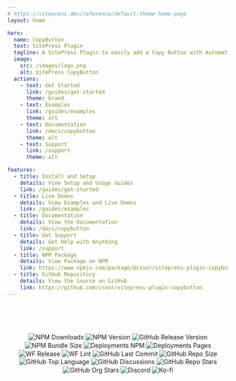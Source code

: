 ```yaml
---
# https://vitepress.dev/reference/default-theme-home-page
layout: home

hero:
  name: CopyButton
  text: VitePress Plugin
  tagline: A VitePress Plugin to easily add a Copy Button with Automatic Text Detection.
  image:
    src: /images/logo.png
    alt: VitePress CopyButton
  actions:
    - text: Get Started
      link: /guides/get-started
      theme: brand
    - text: Examples
      link: /guides/examples
      theme: alt
    - text: Documentation
      link: /docs/copybutton
      theme: alt
    - text: Support
      link: /support
      theme: alt

features:
  - title: Install and Setup
    details: View Setup and Usage Guides
    link: /guides/get-started
  - title: Live Demos
    details: View Examples and Live Demos
    link: /guides/examples
  - title: Documentation
    details: View the Documentation
    link: /docs/copybutton
  - title: Get Support
    details: Get Help with Anything
    link: /support
  - title: NPM Package
    details: View Package on NPM
    link: https://www.npmjs.com/package/@cssnr/vitepress-plugin-copybutton
  - title: GitHub Repository
    details: View the Source on GitHub
    link: https://github.com/cssnr/vitepress-plugin-copybutton
---
```


<div class="badges">

[![NPM Downloads](https://img.shields.io/npm/dw/%40cssnr%2Fvitepress-plugin-copybutton?logo=npm)](https://www.npmjs.com/package/@cssnr/vitepress-plugin-copybutton)
[![NPM Version](https://img.shields.io/npm/v/%40cssnr%2Fvitepress-plugin-copybutton?logo=npm)](https://www.npmjs.com/package/@cssnr/vitepress-plugin-copybutton)
[![GitHub Release Version](https://img.shields.io/github/v/release/cssnr/vitepress-plugin-copybutton?logo=github)](https://github.com/cssnr/vitepress-plugin-copybutton/releases)
[![NPM Bundle Size](https://img.shields.io/bundlephobia/min/%40cssnr%2Fvitepress-plugin-copybutton?logo=npm)](https://bundlephobia.com/package/@cssnr/vitepress-plugin-copybutton)
[![Deployments NPM](https://img.shields.io/github/deployments/cssnr/vitepress-plugin-copybutton/npm?logo=github&label=release)](https://github.com/cssnr/vitepress-plugin-copybutton/deployments/npm)
[![Deployments Pages](https://img.shields.io/github/deployments/cssnr/vitepress-plugin-copybutton/docs?logo=github&label=docs)](https://github.com/cssnr/vitepress-plugin-copybutton/deployments/docs)
[![WF Release](https://img.shields.io/github/actions/workflow/status/cssnr/vitepress-plugin-copybutton/release.yaml?logo=cachet&label=release)](https://github.com/cssnr/vitepress-plugin-copybutton/actions/workflows/release.yaml)
[![WF Lint](https://img.shields.io/github/actions/workflow/status/cssnr/vitepress-plugin-copybutton/lint.yaml?logo=cachet&label=lint)](https://github.com/cssnr/vitepress-plugin-copybutton/actions/workflows/lint.yaml)
[![GitHub Last Commit](https://img.shields.io/github/last-commit/cssnr/vitepress-plugin-copybutton?logo=github)](https://github.com/cssnr/vitepress-plugin-copybutton)
[![GitHub Repo Size](https://img.shields.io/github/repo-size/cssnr/vitepress-plugin-copybutton?logo=bookstack&logoColor=white&label=repo%20size)](https://github.com/cssnr/vitepress-plugin-copybutton?tab=readme-ov-file#readme)
[![GitHub Top Language](https://img.shields.io/github/languages/top/cssnr/vitepress-plugin-copybutton?logo=htmx&logoColor=white)](https://github.com/cssnr/vitepress-plugin-copybutton/blob/master/src/CopyButton.vue)
[![GitHub Discussions](https://img.shields.io/github/discussions/cssnr/vitepress-plugin-copybutton?logo=github)](https://github.com/cssnr/vitepress-plugin-copybutton/discussions)
[![GitHub Repo Stars](https://img.shields.io/github/stars/cssnr/vitepress-plugin-copybutton?style=flat&logo=github)](https://github.com/cssnr/vitepress-plugin-copybutton/stargazers)
[![GitHub Org Stars](https://img.shields.io/github/stars/cssnr?style=flat&logo=github&label=org%20stars)](https://cssnr.github.io/)
[![Discord](https://img.shields.io/discord/899171661457293343?logo=discord&logoColor=white&label=discord&color=7289da)](https://discord.gg/wXy6m2X8wY)
[![Ko-fi](https://img.shields.io/badge/Ko--fi-72a5f2?logo=kofi&label=support)](https://ko-fi.com/cssnr)

</div>

<Contributors :contributors="$contributors" heading="Contributors" size="48" margin="36px 0 96px" />

<style>
.badges > p {
    margin-top: 80px;
    text-align: center;
}

.badges img {
    display: inline-block;
    vertical-align: middle;
    transform: translateZ(0);
    box-shadow: 0 0 1px rgba(0, 0, 0, 0);
    backface-visibility: hidden;
    -moz-osx-font-smoothing: grayscale;
    transition-duration: 0.3s;
    transition-property: transform;
}
.badges img:hover {
    transform: scale(1.05);
}
</style>

